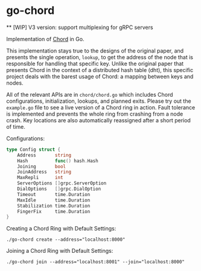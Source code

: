 # go-chord

** [WIP] V3 version: support multiplexing for gRPC servers

Implementation of [Chord](https://pdos.csail.mit.edu/papers/chord:sigcomm01/chord_sigcomm.pdf) in Go.

This implementation stays true to the designs of the original paper, and 
presents the single operation, `lookup`, to get the address of the node that 
is responsible for handling that specific key. Unlike the original paper that 
presents Chord in the context of a distributed hash table (dht), this specific 
project deals with the barest usage of Chord: a mapping between keys and nodes. 

All of the relevant APIs are in `chord/chord.go` which includes Chord configurations, 
initialization, lookups, and planned exits. Please try out the `example.go` file to see 
a live version of a Chord ring in action. Fault tolerance is implemented and prevents 
the whole ring from crashing from a node crash. Key locations are also automatically 
reassigned after a short period of time.

Configurations:
```go
type Config struct {
	Address       string
	Hash          func() hash.Hash
	Joining       bool
	JoinAddress   string
	MaxRepli      int
	ServerOptions []grpc.ServerOption
	DialOptions   []grpc.DialOption
	Timeout       time.Duration
	MaxIdle       time.Duration
	Stabilization time.Duration
	FingerFix     time.Duration
}
```

Creating a Chord Ring with Default Settings:
```
./go-chord create --address="localhost:8000"
```
Joining a Chord Ring with Default Settings:
```
./go-chord join --address="localhost:8001" --join="localhost:8000"
```

